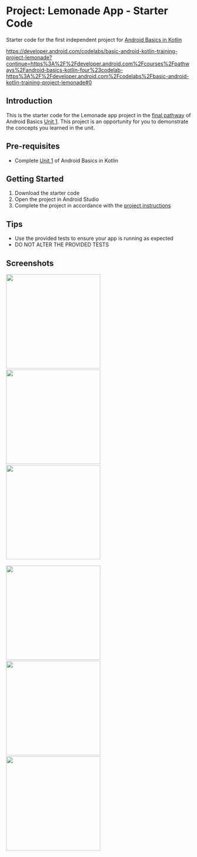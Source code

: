 Project: Lemonade App - Starter Code
==================================

Starter code for the first independent project for [Android Basics in Kotlin](https://developer.android.com/courses/android-basics-kotlin/course)

https://developer.android.com/codelabs/basic-android-kotlin-training-project-lemonade?continue=https%3A%2F%2Fdeveloper.android.com%2Fcourses%2Fpathways%2Fandroid-basics-kotlin-four%23codelab-https%3A%2F%2Fdeveloper.android.com%2Fcodelabs%2Fbasic-android-kotlin-training-project-lemonade#0

Introduction
------------

This is the starter code for the Lemonade app project in the [final pathway](https://developer.android.com/courses/pathways/android-basics-kotlin-four) of Android Basics [Unit 1](https://developer.android.com/courses/android-basics-kotlin/unit-1). This project is an opportunity for you to demonstrate the concepts you learned in the unit.

Pre-requisites
--------------

- Complete [Unit 1](https://developer.android.com/courses/android-basics-kotlin/unit-1) of Android Basics in Kotlin

Getting Started
---------------

1. Download the starter code
2. Open the project in Android Studio
3. Complete the project in accordance with the [project instructions](https://developer.android.com/codelabs/basic-android-kotlin-training-project-lemonade)

Tips
----

- Use the provided tests to ensure your app is running as expected
- DO NOT ALTER THE PROVIDED TESTS

Screenshots
-----------

<img src="assets/LemonadeLogo.png"
width="256">&nbsp;&nbsp;&nbsp;
<img src="assets/SelectALemon.png"
width="256">&nbsp;&nbsp;&nbsp;
<img src="assets/JuiceTheLemon.png"
width="256">&nbsp;&nbsp;&nbsp;

<img src="assets/JuiceTheLemonCount.png"
width="256">&nbsp;&nbsp;&nbsp;
<img src="assets/DrinkYourLemonade.png"
width="256">&nbsp;&nbsp;&nbsp;
<img src="assets/StartAgain.png"
width="256">&nbsp;&nbsp;&nbsp;
